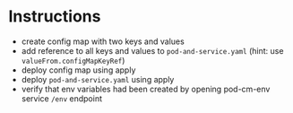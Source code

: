 # Instructions

- create config map with two keys and values
- add reference to all keys and values to `pod-and-service.yaml` (hint: use `valueFrom.configMapKeyRef`)
- deploy config map using apply
- deploy `pod-and-service.yaml` using apply
- verify that env variables had been created by opening pod-cm-env service `/env` endpoint